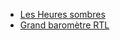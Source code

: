 - [Les Heures sombres](https://www.google.com/search?gs_ssp=eJzj4tVP1zc0TDYsi48vsDQzYPQSyEktVshILS1KVSjOz00qSgUApjMKlg&q=les+heure+sombre&oq=les+heure+so&gs_lcrp=EgZjaHJvbWUqBwgBEC4YgAQyBggAEEUYOTIHCAEQLhiABDIICAIQABgWGB4yCAgDEAAYFhgeMggIBBAAGBYYHjIICAUQABgWGB4yCAgGEAAYFhgeMggIBxAAGBYYHjIICAgQABgWGB4yBggJEC4YQNIBCDc4NzlqMGo0qAIAsAIB&sourceid=chrome&ie=UTF-8)
- [Grand baromètre RTL](https://www.rtl.be/actu/belgique/politique/georges-louis-bouchez-premier-en-wallonie-mais-en-difficulte-bruxelles-decouvrez/2024-11-24/article/729452)